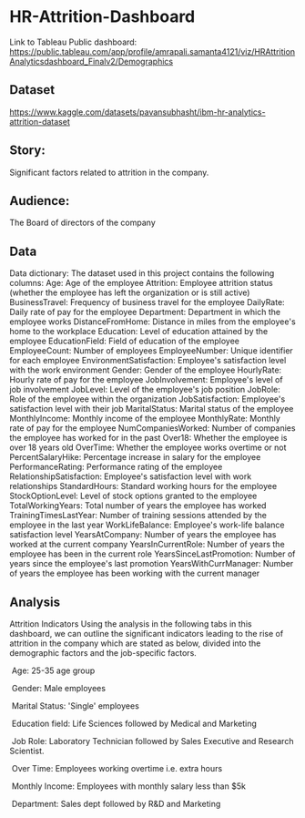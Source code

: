 # HR-Attrition-Dashboard
Link to Tableau Public dashboard:
https://public.tableau.com/app/profile/amrapali.samanta4121/viz/HRAttritionAnalyticsdashboard_Finalv2/Demographics

## Dataset
https://www.kaggle.com/datasets/pavansubhasht/ibm-hr-analytics-attrition-dataset


## Story: 
Significant factors related to attrition in the company.
## Audience: 
The Board of directors of the company


## Data
Data dictionary:
The dataset used in this project contains the following columns:
Age: Age of the employee
Attrition: Employee attrition status (whether the employee has left the organization or is still active)
BusinessTravel: Frequency of business travel for the employee
DailyRate: Daily rate of pay for the employee
Department: Department in which the employee works
DistanceFromHome: Distance in miles from the employee's home to the workplace
Education: Level of education attained by the employee
EducationField: Field of education of the employee
EmployeeCount: Number of employees
EmployeeNumber: Unique identifier for each employee
EnvironmentSatisfaction: Employee's satisfaction level with the work environment
Gender: Gender of the employee
HourlyRate: Hourly rate of pay for the employee
JobInvolvement: Employee's level of job involvement
JobLevel: Level of the employee's job position
JobRole: Role of the employee within the organization
JobSatisfaction: Employee's satisfaction level with their job
MaritalStatus: Marital status of the employee
MonthlyIncome: Monthly income of the employee
MonthlyRate: Monthly rate of pay for the employee
NumCompaniesWorked: Number of companies the employee has worked for in the past
Over18: Whether the employee is over 18 years old
OverTime: Whether the employee works overtime or not
PercentSalaryHike: Percentage increase in salary for the employee
PerformanceRating: Performance rating of the employee
RelationshipSatisfaction: Employee's satisfaction level with work relationships
StandardHours: Standard working hours for the employee
StockOptionLevel: Level of stock options granted to the employee
TotalWorkingYears: Total number of years the employee has worked
TrainingTimesLastYear: Number of training sessions attended by the employee in the last year
WorkLifeBalance: Employee's work-life balance satisfaction level
YearsAtCompany: Number of years the employee has worked at the current company
YearsInCurrentRole: Number of years the employee has been in the current role
YearsSinceLastPromotion: Number of years since the employee's last promotion
YearsWithCurrManager: Number of years the employee has been working with the current manager

## Analysis
Attrition Indicators
Using the analysis in the following tabs in this dashboard, we can outline the significant indicators leading to the rise of attrition in the company which are stated as below, divided into the demographic factors and the job-specific factors.


  Age: 25-35 age group 

  Gender: Male employees 

  Marital Status: 'Single' employees 

  Education field: Life Sciences followed by Medical and Marketing

  Job Role: Laboratory Technician followed by Sales Executive and Research Scientist.

  Over Time: Employees working overtime i.e. extra hours

  Monthly Income: Employees with monthly salary less than $5k

  Department: Sales dept followed by R&D and Marketing
